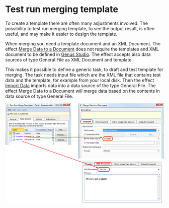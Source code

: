 # Test run merging template

To create a template there are often many adjustments involved. The possibility to test run merging template, to see the output result, is often useful, and may make it easier to design the template.

When merging you need a template document and an XML Document. The effect [Merge Data to a Document](../../defining-an-app-model/logic/action-orchestration/actions/effects/merge-data-to-a-document.md) does not require the templates and XML document to be defined in [Genus Studio](../../defining-an-app-model/getting-started/index.md). The effect accepts also data sources of type General File as XML Document and template.

This makes it possible to define a generic task, to draft and test template for merging. The task needs input file which are the XML file that contains test data and the template, for example from your local disk. Then the effect [Import Data](../../defining-an-app-model/logic/action-orchestration/actions/effects/import-data.md) imports data into a data source of the type General File. The effect Merge Data to a Document will merge data based on the contents in data source of type General File.

![ID20FC066E9EEE4D55.ID22B4056857A64820.png](media/ID20FC066E9EEE4D55.ID22B4056857A64820.png)
